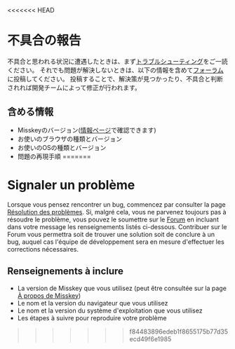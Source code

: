 <<<<<<< HEAD
# 不具合の報告
不具合と思われる状況に遭遇したときは、まず[トラブルシューティング](./troubleshooting)をご一読ください。 それでも問題が解決しないときは、以下の情報を含めて[フォーラム](https://forum.misskey.io/)に投稿してください。 投稿することで、解決策が見つかったり、不具合と判断されれば開発チームによって修正が行われます。

## 含める情報
- Misskeyのバージョン([情報ページ](/about)で確認できます)
- お使いのブラウザの種類とバージョン
- お使いのOSの種類とバージョン
- 問題の再現手順
=======
# Signaler un problème
Lorsque vous pensez rencontrer un bug, commencez par consulter la page [Résolution des problèmes](./troubleshooting). Si, malgré cela, vous ne parvenez toujours pas à résoudre le problème, vous pouvez le soumettre sur le [Forum](https://forum.misskey.io/) en incluant dans votre message les renseignements listés ci-dessous. Contribuer sur le Forum vous permettra soit de trouver une solution soit de conclure à un bug, auquel cas l'équipe de développement sera en mesure d'effectuer les corrections nécessaires.

## Renseignements à inclure
- La version de Misskey que vous utilisez (peut être consultée sur la page [À propos de Misskey](/about))
- Le nom et la version du navigateur que vous utilisez
- Le nom et la version du système d'exploitation que vous utilisez
- Les étapes à suivre pour reproduire votre problème
>>>>>>> f84483896edeb1f8655175b77d35ecd49f6e1985
